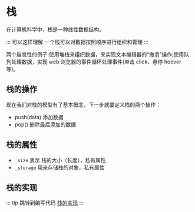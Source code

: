 # 栈

在计算机科学中，栈是一种线性数据结构。

::: 可以这样理解
一个栈可以对数据按照顺序进行组织和管理
:::

两个启发性的例子:使用堆栈来组织数据，来实现文本编辑器的“撤消”操作;使用队列处理数据，实现 web 浏览器的事件循环处理事件(单击 click、悬停 hoover 等)。

## 栈的操作

现在我们对栈的模型有了基本概念，下一步就要定义栈的两个操作：

- push(data) 添加数据
- pop() 删除最后添加的数据

## 栈的属性

- `_size` 表示 栈的大小（长度），私有属性
- `_storage` 用来存储栈的对象，私有属性

## 栈的实现

::: tip 跳转到编写代码
[栈的实现](../../编写代码/03algo/c_algo_1-stack/c_algo_1-stack.md)
:::
